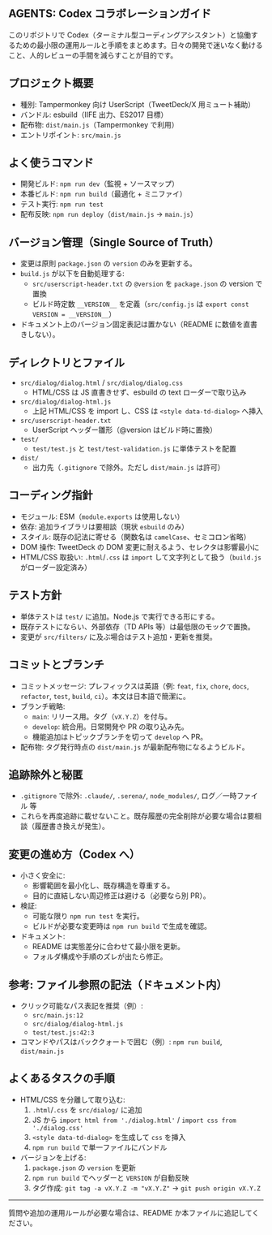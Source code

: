 ## AGENTS: Codex コラボレーションガイド

このリポジトリで Codex（ターミナル型コーディングアシスタント）と協働するための最小限の運用ルールと手順をまとめます。日々の開発で迷いなく動けること、人的レビューの手間を減らすことが目的です。

## プロジェクト概要
- 種別: Tampermonkey 向け UserScript（TweetDeck/X 用ミュート補助）
- バンドル: esbuild（IIFE 出力、ES2017 目標）
- 配布物: `dist/main.js`（Tampermonkey で利用）
- エントリポイント: `src/main.js`

## よく使うコマンド
- 開発ビルド: `npm run dev`（監視 + ソースマップ）
- 本番ビルド: `npm run build`（最適化 + ミニファイ）
- テスト実行: `npm run test`
- 配布反映: `npm run deploy`（`dist/main.js` → `main.js`）

## バージョン管理（Single Source of Truth）
- 変更は原則 `package.json` の `version` のみを更新する。
- `build.js` が以下を自動処理する:
  - `src/userscript-header.txt` の `@version` を `package.json` の version で置換
  - ビルド時定数 `__VERSION__` を定義（`src/config.js` は `export const VERSION = __VERSION__`）
- ドキュメント上のバージョン固定表記は置かない（README に数値を直書きしない）。

## ディレクトリとファイル
- `src/dialog/dialog.html` / `src/dialog/dialog.css`
  - HTML/CSS は JS 直書きせず、esbuild の text ローダーで取り込み
- `src/dialog/dialog-html.js`
  - 上記 HTML/CSS を import し、CSS は `<style data-td-dialog>` へ挿入
- `src/userscript-header.txt`
  - UserScript ヘッダー雛形（@version はビルド時に置換）
- `test/`
  - `test/test.js` と `test/test-validation.js` に単体テストを配置
- `dist/`
  - 出力先（`.gitignore` で除外。ただし `dist/main.js` は許可）

## コーディング指針
- モジュール: ESM（`module.exports` は使用しない）
- 依存: 追加ライブラリは要相談（現状 `esbuild` のみ）
- スタイル: 既存の記法に寄せる（関数名は `camelCase`、セミコロン省略）
- DOM 操作: TweetDeck の DOM 変更に耐えるよう、セレクタは影響最小に
- HTML/CSS 取扱い: `.html`/`.css` は `import` して文字列として扱う（`build.js` がローダー設定済み）

## テスト方針
- 単体テストは `test/` に追加。Node.js で実行できる形にする。
- 既存テストにならい、外部依存（TD APIs 等）は最低限のモックで置換。
- 変更が `src/filters/` に及ぶ場合はテスト追加・更新を推奨。

## コミットとブランチ
- コミットメッセージ: プレフィックスは英語（例: `feat`, `fix`, `chore`, `docs`, `refactor`, `test`, `build`, `ci`）。本文は日本語で簡潔に。
- ブランチ戦略:
  - `main`: リリース用。タグ（`vX.Y.Z`）を付与。
  - `develop`: 統合用。日常開発や PR の取り込み先。
  - 機能追加はトピックブランチを切って `develop` へ PR。
- 配布物: タグ発行時点の `dist/main.js` が最新配布物になるようビルド。

## 追跡除外と秘匿
- `.gitignore` で除外: `.claude/`, `.serena/`, `node_modules/`, ログ／一時ファイル 等
- これらを再度追跡に載せないこと。既存履歴の完全削除が必要な場合は要相談（履歴書き換えが発生）。

## 変更の進め方（Codex へ）
- 小さく安全に:
  - 影響範囲を最小化し、既存構造を尊重する。
  - 目的に直結しない周辺修正は避ける（必要なら別 PR）。
- 検証:
  - 可能な限り `npm run test` を実行。
  - ビルドが必要な変更時は `npm run build` で生成を確認。
- ドキュメント:
  - README は実態差分に合わせて最小限を更新。
  - フォルダ構成や手順のズレが出たら修正。

## 参考: ファイル参照の記法（ドキュメント内）
- クリック可能なパス表記を推奨（例）:
  - `src/main.js:12`
  - `src/dialog/dialog-html.js`
  - `test/test.js:42:3`
- コマンドやパスはバッククォートで囲む（例）: `npm run build`, `dist/main.js`

## よくあるタスクの手順
- HTML/CSS を分離して取り込む:
  1) `.html`/`.css` を `src/dialog/` に追加
  2) JS から `import html from './dialog.html'` / `import css from './dialog.css'`
  3) `<style data-td-dialog>` を生成して `css` を挿入
  4) `npm run build` で単一ファイルにバンドル
- バージョンを上げる:
  1) `package.json` の `version` を更新
  2) `npm run build` でヘッダーと `VERSION` が自動反映
  3) タグ作成: `git tag -a vX.Y.Z -m "vX.Y.Z"` → `git push origin vX.Y.Z`

---
質問や追加の運用ルールが必要な場合は、README か本ファイルに追記してください。


